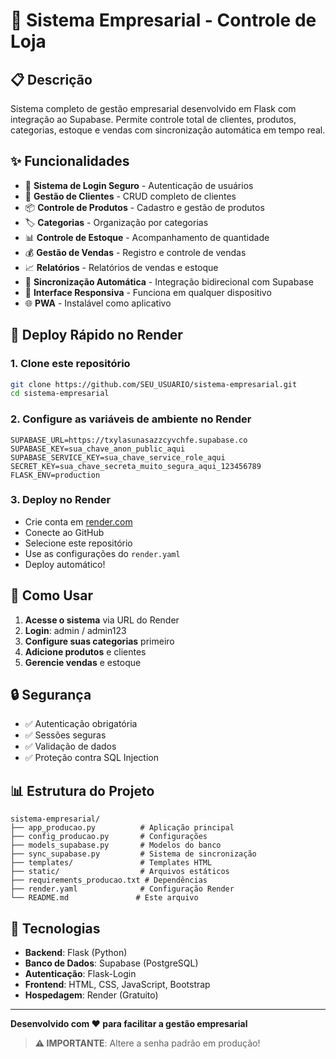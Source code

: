 # 🏢 Sistema Empresarial - Controle de Loja

## 📋 Descrição

Sistema completo de gestão empresarial desenvolvido em Flask com integração ao Supabase. Permite controle total de clientes, produtos, categorias, estoque e vendas com sincronização automática em tempo real.

## ✨ Funcionalidades

- 🔐 **Sistema de Login Seguro** - Autenticação de usuários
- 👥 **Gestão de Clientes** - CRUD completo de clientes
- 📦 **Controle de Produtos** - Cadastro e gestão de produtos
- 🏷️ **Categorias** - Organização por categorias
- 📊 **Controle de Estoque** - Acompanhamento de quantidade
- 💰 **Gestão de Vendas** - Registro e controle de vendas
- 📈 **Relatórios** - Relatórios de vendas e estoque
- 🔄 **Sincronização Automática** - Integração bidirecional com Supabase
- 📱 **Interface Responsiva** - Funciona em qualquer dispositivo
- 🌐 **PWA** - Instalável como aplicativo

## 🚀 Deploy Rápido no Render

### 1. Clone este repositório
```bash
git clone https://github.com/SEU_USUARIO/sistema-empresarial.git
cd sistema-empresarial
```

### 2. Configure as variáveis de ambiente no Render
```
SUPABASE_URL=https://txylasunasazzcyvchfe.supabase.co
SUPABASE_KEY=sua_chave_anon_public_aqui
SUPABASE_SERVICE_KEY=sua_chave_service_role_aqui
SECRET_KEY=sua_chave_secreta_muito_segura_aqui_123456789
FLASK_ENV=production
```

### 3. Deploy no Render
- Crie conta em [render.com](https://render.com)
- Conecte ao GitHub
- Selecione este repositório
- Use as configurações do `render.yaml`
- Deploy automático!

## 📱 Como Usar

1. **Acesse o sistema** via URL do Render
2. **Login**: admin / admin123
3. **Configure suas categorias** primeiro
4. **Adicione produtos** e clientes
5. **Gerencie vendas** e estoque

## 🔒 Segurança

- ✅ Autenticação obrigatória
- ✅ Sessões seguras
- ✅ Validação de dados
- ✅ Proteção contra SQL Injection

## 📊 Estrutura do Projeto

```
sistema-empresarial/
├── app_producao.py          # Aplicação principal
├── config_producao.py       # Configurações
├── models_supabase.py       # Modelos do banco
├── sync_supabase.py         # Sistema de sincronização
├── templates/               # Templates HTML
├── static/                  # Arquivos estáticos
├── requirements_producao.txt # Dependências
├── render.yaml              # Configuração Render
└── README.md               # Este arquivo
```

## 🎯 Tecnologias

- **Backend**: Flask (Python)
- **Banco de Dados**: Supabase (PostgreSQL)
- **Autenticação**: Flask-Login
- **Frontend**: HTML, CSS, JavaScript, Bootstrap
- **Hospedagem**: Render (Gratuito)

---

**Desenvolvido com ❤️ para facilitar a gestão empresarial**

> **⚠️ IMPORTANTE**: Altere a senha padrão em produção!
